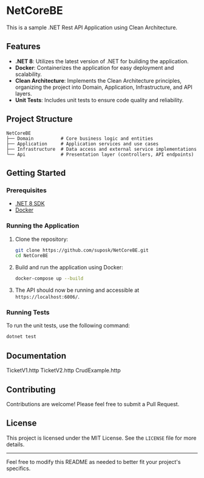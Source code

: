 # NetCoreBE

This is a sample .NET Rest API Application using Clean Architecture.

## Features

- **.NET 8**: Utilizes the latest version of .NET for building the application.
- **Docker**: Containerizes the application for easy deployment and scalability.
- **Clean Architecture**: Implements the Clean Architecture principles, organizing the project into Domain, Application, Infrastructure, and API layers.
- **Unit Tests**: Includes unit tests to ensure code quality and reliability.

## Project Structure

```
NetCoreBE
├── Domain          # Core business logic and entities
├── Application     # Application services and use cases
├── Infrastructure  # Data access and external service implementations
└── Api             # Presentation layer (controllers, API endpoints)
```

## Getting Started

### Prerequisites

- [.NET 8 SDK](https://dotnet.microsoft.com/download/dotnet/8.0)
- [Docker](https://www.docker.com/get-started)

### Running the Application

1. Clone the repository:
   ```sh
   git clone https://github.com/suposk/NetCoreBE.git
   cd NetCoreBE
   ```

2. Build and run the application using Docker:
   ```sh
   docker-compose up --build
   ```

3. The API should now be running and accessible at `https://localhost:6006/`.

### Running Tests

To run the unit tests, use the following command:
```sh
dotnet test
```

## Documentation
TicketV1.http
TicketV2.http
CrudExample.http


## Contributing

Contributions are welcome! Please feel free to submit a Pull Request.

## License

This project is licensed under the MIT License. See the `LICENSE` file for more details.

---

Feel free to modify this README as needed to better fit your project's specifics.
